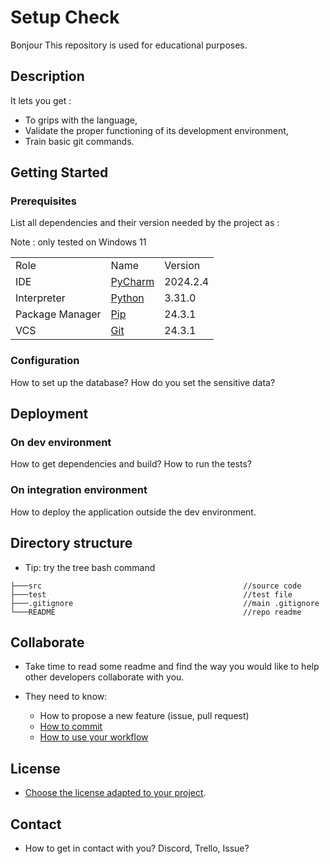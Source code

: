 # Setup Check
Bonjour
This repository is used for educational purposes.

## Description

It lets you get :

* To grips with the language,
* Validate the proper functioning of its development environment,
* Train basic git commands.

## Getting Started

### Prerequisites

List all dependencies and their version needed by the project as :

Note : only tested on Windows 11

||                                                                         ||
|:--|:------------------------------------------------------------------------|:--|
|Role| Name                                                                    |Version|
|IDE| [PyCharm](https://www.jetbrains.com/pycharm/download/?section=windows)  |2024.2.4|
|Interpreter| [Python](https://www.python.org/downloads/)                             |3.31.0|
|Package Manager| [Pip](https://pypi.org/project/pip/)                                    |24.3.1|
|VCS| [Git](https://git-scm.com/)                                             |24.3.1|

### Configuration

How to set up the database?
How do you set the sensitive data?

## Deployment

### On dev environment

How to get dependencies and build?
How to run the tests?

### On integration environment

How to deploy the application outside the dev environment.

## Directory structure

* Tip: try the tree bash command

```shell
├───src                                             //source code
├───test                                            //test file
├───.gitignore                                      //main .gitignore
└───README                                          //repo readme
```

## Collaborate

* Take time to read some readme and find the way you would like to help other developers collaborate with you.

* They need to know:
  * How to propose a new feature (issue, pull request)
  * [How to commit](https://www.conventionalcommits.org/en/v1.0.0/)
  * [How to use your workflow](https://nvie.com/posts/a-successful-git-branching-model/)

## License

* [Choose the license adapted to your project](https://docs.github.com/en/repositories/managing-your-repositorys-settings-and-features/customizing-your-repository/licensing-a-repository).

## Contact

* How to get in contact with you? Discord, Trello, Issue?
